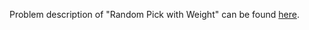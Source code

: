 Problem description of "Random Pick with Weight" can be found [here](https://leetcode.com/problems/random-pick-with-weight/).

